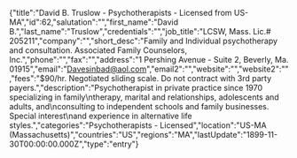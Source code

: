 {"title":"David B. Truslow - Psychotherapists - Licensed from US-MA","id":62,"salutation":"","first_name":"David B.","last_name":"Truslow","credentials":"","job_title":"LCSW, Mass. Lic.# 205211","company":"","short_desc":"Family and Individual psychotherapy and consultation. Associated Family Counselors, Inc.","phone":"","fax":"","address":"1 Pershing Avenue - Suite 2, Beverly, Ma. 01915","email":"Davesinbad@aol.com","email2":"","website":"","website2":"","fees":"$90/hr. Negotiated sliding scale. Do not contract with 3rd party payers.","description":"Psychotherapist in private practice since 1970 specializing in family\ntherapy, marital and relationships, adolescents and adults, and\nconsulting to independent schools and family businesses. Special interest\nand experience in alternative life styles.","categories":"Psychotherapists - Licensed","location":"US-MA (Massachusetts)","countries":"US","regions":"MA","lastUpdate":"1899-11-30T00:00:00.000Z","type":"entry"}
